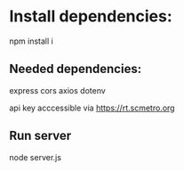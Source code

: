 # Install dependencies:

npm install i

## Needed dependencies:
express cors axios dotenv

api key acccessible via https://rt.scmetro.org

## Run server

node server.js
